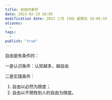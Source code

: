 ```yaml
---
title: 自由的条件
date: 2023-02-19 16:05
modification date: 2023 二月 19日 星期日 16:05:19
aliases:
  - 
tags:
  - 
publish: "true"
---
```


自由是有条件的：

一是认识条件：认知越多，越自由

二是实践条件：
1. 自由以必然为限度；
2. 自由以不牺牲别人的自由为限度。

